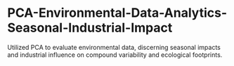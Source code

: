# PCA-Environmental-Data-Analytics-Seasonal-Industrial-Impact
Utilized PCA to evaluate environmental data, discerning seasonal impacts and industrial influence on compound variability and ecological footprints.
